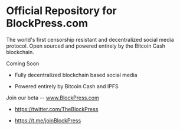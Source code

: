 # Official Repository for BlockPress.com

The world's first censorship resistant and decentralized social media protocol.
Open sourced and powered entirely by the Bitcoin Cash blockchain.

Coming Soon

* Fully decentralized blockchain based social media

* Powered entirely by Bitcoin Cash and IPFS

Join our beta -- www.BlockPress.com

* https://twitter.com/TheBlockPress

* https://t.me/joinBlockPress
